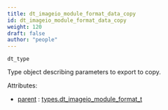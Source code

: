 ```yaml
---
title: dt_imageio_module_format_data_copy
id: dt_imageio_module_format_data_copy
weight: 120
draft: false
author: "people"
---
```


`dt_type`

Type object describing parameters to export to copy.

Attributes:

* [parent](../attributes#parent) : [types.dt_imageio_module_format_t](../types/dt_imageio_module_format_t)

